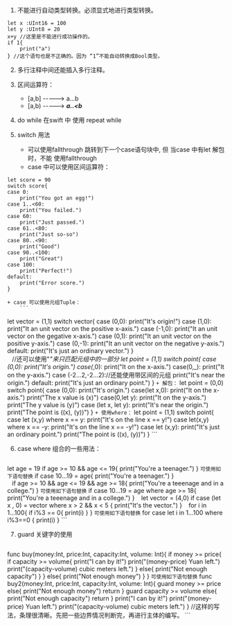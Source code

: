 1. 不能进行自动类型转换。必须显式地进行类型转换。
```
let x :UInt16 = 100
let y :UInt8 = 20
x+y //这里是不能进行成功操作的。
if 1{
    print("a")
} //这个语句也是不正确的。因为 “1”不能自动转换成Bool类型。
```

2. 多行注释中间还能插入多行注释。

3. 区间运算符：
    + [a,b] -----> a...b
    + [a,b) -----> ***a..<b***

4. do while 在swift 中 使用 repeat while

5. switch 用法
    + 可以使用fallthrough 跳转到下一个case语句块中, 但 当case 中有let 解包时，不能 使用fallthrough
    + case 中可以使用区间运算符：
```
let score = 90
switch score{
case 0:
    print("You got an egg!")
case 1..<60:
    print("You failed.")
case 60:
    print("Just passed.")
case 61..<80:
    print("Just so-so")
case 80..<90:
    print("Good")
case 90..<100:
    print("Great")
case 100:
    print("Perfect!")
default:
    print("Error score.")
}
```
    + case 可以使用元组Tuple：
        ```
let vector = (1,1)
switch vector{
case (0,0):
    print("It's origin!")
case (1,0):
    print("It an unit vector on the positive x-axis.")
case (-1,0):
    print("It an unit vector on the gegative x-axis.")
case (0,1):
    print("It an unit vector on the positive y-axis.")
case (0,-1):
    print("It an unit vector on the negative y-axis.")
default:
    print("It's just an ordinary vector.")
}        
        ```
        ```
//还可以使用"_"来只匹配元组中的一部分
let point = (1,1)
switch point{
case (0,0):
    print("It's origin.")
case(_,0):
    print("It on the x-axis.")
case(0,_):
    print("It on the y-axis.")
case (-2...2,-2...2)://还能使用带区间的元组
    print("It's near the origin.")
default:
    print("It's just an ordinary point.")
}
        ```
    + 解包：
        ```
let point = (0,0)
switch point{
case (0,0):
    print("It's origin.")
case(let x,0):
    print("It on the x-axis.")
    print("The x value is \(x)")
case(0,let y):
    print("It on the y-axis.")
    print("The y value is \(y)")
case (let x, let y):
    print("It's near the origin.")
    print("The point is (\(x), \(y))")
}
        ```
    + 使用where：
        ```
let point = (1,1)
switch point{
case let (x,y) where x == y:
    print("It's on the line x == y!")
case let(x,y) where x == -y:
    print("It's on the line x == -y!")
case let (x,y):
    print("It's just an ordinary point.")
    print("The point is (\(x), \(y))")
}
        ```

6. case where 组合的一些用法：
    ```
let age = 19
if age >= 10 && age <= 19{
    print("You're a teenager.")
}
    ```
可使用如下语句替换
    ```
if case 10...19 = age{
    print("You're a teenager.")
}   
    ```
    ```
if age >= 10 && age <= 19 && age >= 18{
    print("You're a teeenage and in a college.")
}
    ```
可使用如下语句替换
    ```
if case 10...19 = age where age >= 18{
    print("You're a teeenage and in a college.")
}
    ```
    ```
let vector = (4,0)
if case (let x , 0) = vector where x > 2 && x < 5 {
    print("It's the vector.")
}
    ```
    ```
for i in 1...100{
    if i%3 == 0{
        print(i)
    }
}
    ```
可使用如下语句替换
    ```
for case let i in 1...100 where i%3==0 {
    print(i)
}
    ```

7. guard 关键字的使用
    ```
func buy(money:Int, price:Int, capacity:Int, volume: Int){
    if money >= price{
        if capacity >= volume{
            print("I can by it!")
            print("\(money-price) Yuan left.")
            print("\(capacity-volume) cubic meters left.")
        }
        else{
            print("Not enough capacity")
        }
    }
    else{
        print("Not enough money")
    }
}
    ```
可使用如下语句替换
    ```
func buy2(money:Int, price:Int, capacity:Int, volume: Int){
    guard money >= price else{
        print("Not enough money")
        return
    }
    guard capacity >= volume else{
        print("Not enough capacity")
        return
    }
    print("I can by it!")
    print("\(money-price) Yuan left.")
    print("\(capacity-volume) cubic meters left.")
}
//这样的写法，条理很清晰。先把一些边界情况判断完，再进行主体的编写。
    ```
    